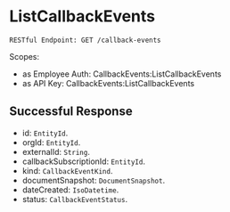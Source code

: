 # ListCallbackEvents

`RESTful Endpoint: GET /callback-events`

Scopes:

* as Employee Auth: CallbackEvents:ListCallbackEvents
* as API Key: CallbackEvents:ListCallbackEvents

## Successful Response

* id: `EntityId`.
* orgId: `EntityId`.
* externalId: `String`.
* callbackSubscriptionId: `EntityId`.
* kind: `CallbackEventKind`.
* documentSnapshot: `DocumentSnapshot`.
* dateCreated: `IsoDatetime`.
* status: `CallbackEventStatus`.
